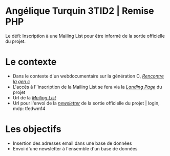 Angélique Turquin 3TID2 | Remise PHP
==========

Le défi: Inscription à une Mailing List pour être informé de la sortie officielle du projet.

# Le contexte

- Dans le contexte d'un webdocumentaire sur la génération C, [*Rencontre la gen c*](http://angeliqueturquin.be/tfe/juin)
- L'accès à l''inscription de la Mailing List se fera via la [*Landing Page*](http://angeliqueturquin.be/tfe/landing) du projet
- Url de la [*Mailing List*](http://angeliqueturquin.be/tfe/landing/mailing)
- Url pour l'envoi de la [*newsletter*](http://angeliqueturquin.be/tfe/landing/newsletters) de la sortie officielle du projet | login, mdp: tfedwm14

# Les objectifs

- Insertion des adresses email dans une base de données
- Envoi d'une newsletter à l'ensemble d'un base de données
